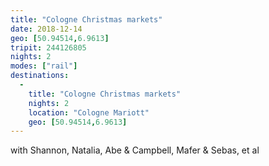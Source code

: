 ```yaml
---
title: "Cologne Christmas markets"
date: 2018-12-14
geo: [50.94514,6.9613]
tripit: 244126805
nights: 2
modes: ["rail"]
destinations:
  -
    title: "Cologne Christmas markets"
    nights: 2
    location: "Cologne Mariott"
    geo: [50.94514,6.9613]
---
```


with Shannon, Natalia, Abe & Campbell, Mafer & Sebas, et al
